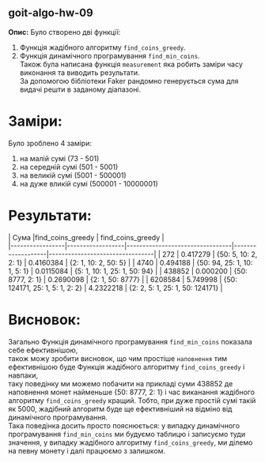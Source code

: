 ## goit-algo-hw-09
**Опис:**
Було створено дві функції:<br>
1. Функція жадібного алгоритму `find_coins_greedy`.<br>
2. Функція динамічного програмування `find_min_coins`.<br>
Також була написана функція `measurement` яка робить заміри часу виконання та виводить результати.<br>
За допомогою бібліотеки Faker рандомно генерується сума для видачі решти в заданому діапазоні.<br>

# Заміри:
Було зроблено 4 заміри:<br>
1. на малій сумі (73 - 501)<br>
2. на середній сумі (501 - 5001)<br>
3. на великій сумі (5001 - 500001)<br>
4. на дуже вликій сумі (500001 - 10000001)<br>

# Результати:
| Сума            |find_coins_greedy                                   | find_coins_greedy                                   |  
|-----------------|------------------|---------------------------------|-------------------|---------------------------------|
| 272             | 0.417279         | {50: 5, 10: 2, 2: 1}            | 0.4160384         | {2: 1, 10: 2, 50: 5}            |
| 4740            | 0.494188         | {50: 94, 25: 1, 10: 1, 5: 1}    | 0.0115084         | {5: 1, 10: 1, 25: 1, 50: 94}    |
| 438852          | 0.000200         | {50: 8777, 2: 1}                | 0.2690098         | {2: 1, 50: 8777}                |
| 6208584         | 5.749998         | {50: 124171, 25: 1, 5: 1, 2: 2} | 4.2322218         | {2: 2, 5: 1, 25: 1, 50: 124171} |

# Висновок:
Загально Функція динамічного програмування `find_min_coins` показала себе ефективнішою,<br>
також можу зробити висновок, що чим простіше `наповнення` тим ефективнішою буде Функція жадібного алгоритму `find_coins_greedy` і навпаки,<br>
таку поведінку ми можемо побачити на прикладі суми 438852 де наповнення монет найменьше {50: 8777, 2: 1} і час виканання жадібного алгоритму `find_coins_greedy` кращий. Тобто, при дуже простій сумі такій як 5000, жадібний алгоритм буде ще ефективніший на відміно від динамічного програмування.<br>
Така поведінка досить просто пояснюється: у випадку динамічного програмування `find_min_coins` ми будуємо таблицю і записуємо туди значення, у  випадку жадібного алгоритму `find_coins_greedy`, ми ділемо на певну монету і далі працюємо з залишком.
